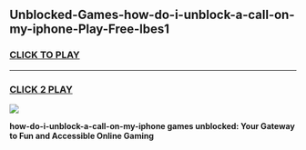 
## Unblocked-Games-how-do-i-unblock-a-call-on-my-iphone-Play-Free-lbes1
<h3>
<a href="https://premium76.site?title=how-do-i-unblock-a-call-on-my-iphone&ref=18A1">CLICK TO PLAY</a></h3>
<hr>

<h3>
<a href="https://premium76.site?title=how-do-i-unblock-a-call-on-my-iphone&ref=18A1">CLICK 2 PLAY</a>
  
</h3>

<a href="https://premium76.site?title=how-do-i-unblock-a-call-on-my-iphone&ref=18A1"><img src="https://clearcache.store/games.png"></a>


**how-do-i-unblock-a-call-on-my-iphone games unblocked: Your Gateway to Fun and Accessible Online Gaming**

